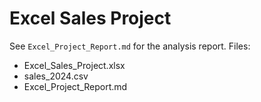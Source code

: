 # Excel Sales Project
See `Excel_Project_Report.md` for the analysis report.
Files:
- Excel_Sales_Project.xlsx
- sales_2024.csv
- Excel_Project_Report.md
